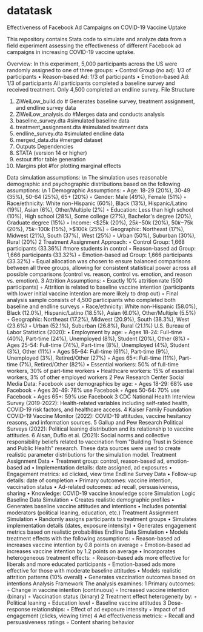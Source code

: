 # datatask
Effectiveness of Facebook Ad Campaigns on COVID-19 Vaccine Uptake

This repository contains Stata code to simulate and analyze data from a field experiment assessing the effectiveness of different Facebook ad campaigns in increasing COVID-19 vaccine uptake.

Overview: In this experiment, 5,000 participants across the US were randomly assigned to one of three groups:
	•	Control Group (no ad): 1/3 of participants
	•	Reason-based Ad: 1/3 of participants
	•	Emotion-based Ad: 1/3 of participants
All participants completed a baseline survey and received treatment. Only 4,500 completed an endline survey.
File Structure
1. ZiWeiLow_build.do # Generates baseline survey, treatment assignment, and endline survey data
2. ZiWeiLow_analysis.do #Merges data and conducts analysis
3. baseline_survey.dta #simulated baseline data
4. treatment_assignment.dta #simulated treatment data
5. endline_survey.dta #simulated endline data
6. merged_data.dta #merged dataset
5. Outputs
Dependencies
1. STATA (version 14 or higher)
2. estout #for table generation
3. Margins plot #for plotting marginal effects

Data simulation assumptions: \n
The simulation uses reasonable demographic and psychographic distributions based on the following assumptions: \n
	1	Demographic Assumptions:
	◦	Age: 18-29 (20%), 30-49 (35%), 50-64 (25%), 65+ (20%)
	◦	Gender: Male (49%), Female (51%)
	◦	Race/ethnicity: White non-Hispanic (60%), Black (13%), Hispanic/Latino (19%), Asian (6%), Other/Multiple (2%)
	◦	Education: Less than high school (10%), High school (28%), Some college (27%), Bachelor's degree (20%), Graduate degree (15%)
	◦	Income: <$25k (20%), $25k-$50k (20%), $50k-$75k (20%), $75k-$100k (15%), >$100k (25%)
	◦	Geographic: Northeast (17%), Midwest (21%), South (37%), West (25%)
	◦	Urban (50%), Suburban (30%), Rural (20%)
	2	Treatment Assignment Approach:
	◦	Control Group: 1,668 participants (33.36%) #more students in control 
	◦	Reason-based ad Group: 1,666 participants (33.32%)
	◦	Emotion-based ad Group: 1,666 participants (33.32%)
	◦	Equal allocation was chosen to ensure balanced comparisons between all three groups, allowing for consistent statistical power across all possible comparisons (control vs. reason, control vs. emotion, and reason vs. emotion).
	3	Attrition Assumptions:
	◦	Exactly 10% attrition rate (500 participants)
	◦	Attrition is related to baseline vaccine intention (participants with lower initial vaccine intention are more likely to drop out)
	◦	Final analysis sample consists of 4,500 participants who completed both baseline and endline surveys
	◦	Race/ethnicity: White non-Hispanic (58.0%), Black (12.0%), Hispanic/Latino (18.5%), Asian (6.0%), Other/Multiple (5.5%)
	◦	Geographic: Northeast (17.2%), Midwest (20.9%), South (38.3%), West (23.6%)
	◦	Urban (52.1%), Suburban (26.8%), Rural (21.1%)
U.S. Bureau of Labor Statistics (2020):
	•	Employment by age:
	◦	Ages 18-24: Full-time (40%), Part-time (24%), Unemployed (8%), Student (20%), Other (8%)
	◦	Ages 25-54: Full-time (74%), Part-time (8%), Unemployed (4%), Student (3%), Other (11%)
	◦	Ages 55-64: Full-time (61%), Part-time (9%), Unemployed (3%), Retired/Other (27%)
	◦	Ages 65+: Full-time (11%), Part-time (7%), Retired/Other (82%)
	•	Essential workers: 50% of full-time workers, 30% of part-time workers
	•	Healthcare workers: 15% of essential workers, 3% of other employed workers
	2	Pew Research Center Social Media Data: Facebook user demographics by age:
	◦	Ages 18-29: 68% use Facebook
	◦	Ages 30-49: 78% use Facebook
	◦	Ages 50-64: 70% use Facebook
	◦	Ages 65+: 59% use Facebook
	3	CDC National Health Interview Survey (2019-2022): Health-related variables including self-rated health, COVID-19 risk factors, and healthcare access.
	4	Kaiser Family Foundation COVID-19 Vaccine Monitor (2022): COVID-19 attitudes, vaccine hesitancy reasons, and information sources.
	5	Gallup and Pew Research Political Surveys (2022): Political leaning distribution and its relationship to vaccine attitudes.
	6	Alsan, Duflo et al. (2021): Social norms and collective responsibility beliefs related to vaccination from "Building Trust in Science and Public Health" research.
These data sources were used to create realistic parameter distributions for the simulation model.
Treatment Assignment Data
	•	Treatment group: control, reason-based ad, emotion-based ad
	•	Implementation details: date assigned, ad exposures
	•	Engagement metrics: ad clicked, view time
Endline Survey Data
	•	Follow-up details: date of completion
	•	Primary outcomes: vaccine intention, vaccination status
	•	Ad-related outcomes: ad recall, persuasiveness, sharing
	•	Knowledge: COVID-19 vaccine knowledge score
Simulation Logic
Baseline Data Simulation
	•	Creates realistic demographic profiles
	•	Generates baseline vaccine attitudes and intentions
	•	Includes potential moderators (political leaning, education, etc.)
Treatment Assignment Simulation
	•	Randomly assigns participants to treatment groups
	•	Simulates implementation details (dates, exposure intensity)
	•	Generates engagement metrics based on realistic probabilities
Endline Data Simulation
	•	Models treatment effects with the following assumptions:
	◦	Reason-based ad increases vaccine intention by 0.8 points on average
	◦	Emotion-based ad increases vaccine intention by 1.2 points on average
	•	Incorporates heterogeneous treatment effects:
	◦	Reason-based ads more effective for liberals and more educated participants
	◦	Emotion-based ads more effective for those with moderate baseline attitudes
	•	Models realistic attrition patterns (10% overall)
	•	Generates vaccination outcomes based on intentions
Analysis Framework
The analysis examines:
	1	Primary outcomes:
	◦	Change in vaccine intention (continuous)
	◦	Increased vaccine intention (binary)
	◦	Vaccination status (binary)
	2	Treatment effect heterogeneity by:
	◦	Political leaning
	◦	Education level
	◦	Baseline vaccine attitudes
	3	Dose-response relationships:
	◦	Effect of ad exposure intensity
	◦	Impact of ad engagement (clicks, viewing time)
	4	Ad effectiveness metrics:
	◦	Recall and persuasiveness ratings
	◦	Content sharing behavior

